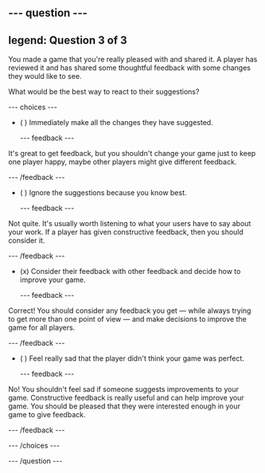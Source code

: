 --- question ---
---
legend: Question 3 of 3
---

You made a game that you're really pleased with and shared it. A player has reviewed it and has shared some thoughtful feedback with some changes they would like to see.

What would be the best way to react to their suggestions?

--- choices ---

- ( ) Immediately make all the changes they have suggested.

  --- feedback ---

It's great to get feedback, but you shouldn't change your game just to keep one player happy, maybe other players might give different feedback. 
  
  --- /feedback ---

- ( ) Ignore the suggestions because you know best.

  --- feedback ---

Not quite. It's usually worth listening to what your users have to say about your work. If a player has given constructive feedback, then you should consider it.
  
  --- /feedback ---

- (x) Consider their feedback with other feedback and decide how to improve your game. 

  --- feedback ---

Correct! You should consider any feedback you get — while always trying to get more than one point of view — and make decisions to improve the game for all players. 
  
  --- /feedback ---

- ( ) Feel really sad that the player didn't think your game was perfect.

  --- feedback ---

No! You shouldn't feel sad if someone suggests improvements to your game. Constructive feedback is really useful and can help improve your game. You should be pleased that they were interested enough in your game to give feedback.
 
  --- /feedback ---

--- /choices ---

--- /question ---